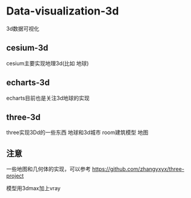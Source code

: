 # Data-visualization-3d
3d数据可视化
## cesium-3d
cesium主要实现地理3d(比如 地球)
## echarts-3d
echarts目前也是关注3d地球的实现
## three-3d
three实现3Dd的一些东西 地球和3d城市 room建筑模型 地图

## 注意
一些地图和几何体的实现，可以参考 https://github.com/zhangyxyx/three-project  

模型用3dmax加上vray
